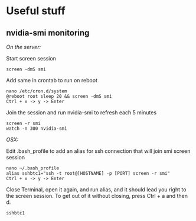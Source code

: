 # Useful stuff

## nvidia-smi monitoring

*On the server:*

Start screen session

    screen -dmS smi

Add same in crontab to run on reboot

    nano /etc/cron.d/system
    @reboot root sleep 20 && screen -dmS smi
    Ctrl + x -> y -> Enter

Join the session and run nvidia-smi to refresh each 5 minutes

    screen -r smi
    watch -n 300 nvidia-smi

*OSX:*

Edit .bash_profile to add an alias for ssh connection that will join smi screen session

    nano ~/.bash_profile
    alias sshbtc1="ssh -t root@[HOSTNAME] -p [PORT] screen -r smi"
    Ctrl + x -> y -> Enter

Close Terminal, open it again, and run alias, and it should lead you right to the screen session. To get out of it without closing, press Ctrl + a and then d.

    sshbtc1

